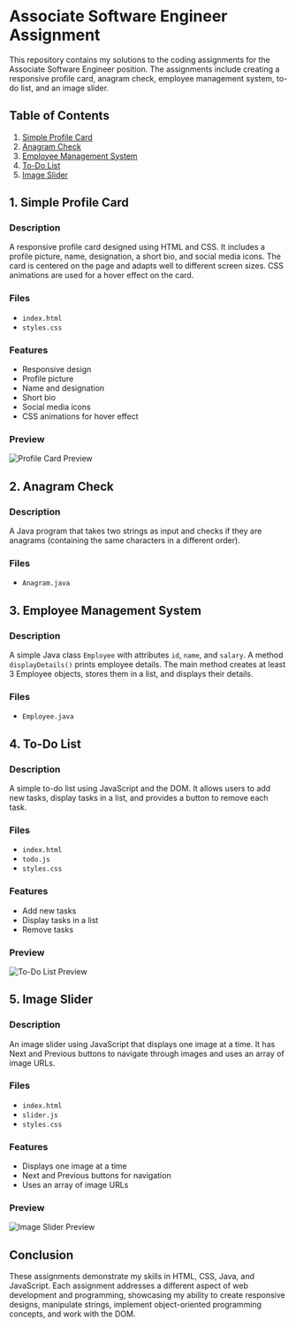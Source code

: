 # Associate Software Engineer Assignment

This repository contains my solutions to the coding assignments for the Associate Software Engineer position. The assignments include creating a responsive profile card, anagram check, employee management system, to-do list, and an image slider.

## Table of Contents

1. [Simple Profile Card](#1-simple-profile-card)
2. [Anagram Check](#2-anagram-check)
3. [Employee Management System](#3-employee-management-system)
4. [To-Do List](#4-to-do-list)
5. [Image Slider](#5-image-slider)

## 1. Simple Profile Card

### Description
A responsive profile card designed using HTML and CSS. It includes a profile picture, name, designation, a short bio, and social media icons. The card is centered on the page and adapts well to different screen sizes. CSS animations are used for a hover effect on the card.

### Files
- `index.html`
- `styles.css`

### Features
- Responsive design
- Profile picture
- Name and designation
- Short bio
- Social media icons
- CSS animations for hover effect

### Preview
![Profile Card Preview](profile-card-preview.png)

## 2. Anagram Check

### Description
A Java program that takes two strings as input and checks if they are anagrams (containing the same characters in a different order).

### Files
- `Anagram.java`

## 3. Employee Management System

### Description
A simple Java class `Employee` with attributes `id`, `name`, and `salary`. A method `displayDetails()` prints employee details. The main method creates at least 3 Employee objects, stores them in a list, and displays their details.

### Files
- `Employee.java`

## 4. To-Do List

### Description
A simple to-do list using JavaScript and the DOM. It allows users to add new tasks, display tasks in a list, and provides a button to remove each task.

### Files
- `index.html`
- `todo.js`
- `styles.css`

### Features
- Add new tasks
- Display tasks in a list
- Remove tasks

### Preview
![To-Do List Preview](todo-list-preview.png)

## 5. Image Slider

### Description
An image slider using JavaScript that displays one image at a time. It has Next and Previous buttons to navigate through images and uses an array of image URLs.

### Files
- `index.html`
- `slider.js`
- `styles.css`

### Features
- Displays one image at a time
- Next and Previous buttons for navigation
- Uses an array of image URLs

### Preview
![Image Slider Preview](image-slider-preview.png)

## Conclusion

These assignments demonstrate my skills in HTML, CSS, Java, and JavaScript. Each assignment addresses a different aspect of web development and programming, showcasing my ability to create responsive designs, manipulate strings, implement object-oriented programming concepts, and work with the DOM.

